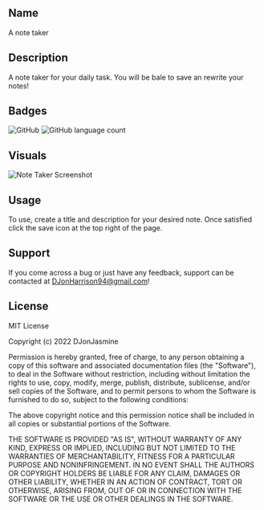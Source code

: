 ## Name

A note taker


## Description

A note taker for your daily task. You will be bale to save an rewrite your notes!

## Badges

<img alt="GitHub" src="https://img.shields.io/github/license/djonjasmine/note-taker">

<img alt="GitHub language count" src="https://img.shields.io/github/languages/count/djonjasmine/note-taker">


## Visuals

![Note Taker Screenshot](assets/images/Password-Generator-Generate-A-Unique-Password-Screenshoot.png)


## Usage

To use, create a title and description for your desired note. Once satisfied click the save icon at the top right of the page.

## Support

If you come across a bug or just have any feedback, support can be contacted at DJonHarrison94@gmail.com!


## License

MIT License

Copyright (c) 2022 DJonJasmine

Permission is hereby granted, free of charge, to any person obtaining a copy
of this software and associated documentation files (the "Software"), to deal
in the Software without restriction, including without limitation the rights
to use, copy, modify, merge, publish, distribute, sublicense, and/or sell
copies of the Software, and to permit persons to whom the Software is
furnished to do so, subject to the following conditions:

The above copyright notice and this permission notice shall be included in all
copies or substantial portions of the Software.

THE SOFTWARE IS PROVIDED "AS IS", WITHOUT WARRANTY OF ANY KIND, EXPRESS OR
IMPLIED, INCLUDING BUT NOT LIMITED TO THE WARRANTIES OF MERCHANTABILITY,
FITNESS FOR A PARTICULAR PURPOSE AND NONINFRINGEMENT. IN NO EVENT SHALL THE
AUTHORS OR COPYRIGHT HOLDERS BE LIABLE FOR ANY CLAIM, DAMAGES OR OTHER
LIABILITY, WHETHER IN AN ACTION OF CONTRACT, TORT OR OTHERWISE, ARISING FROM,
OUT OF OR IN CONNECTION WITH THE SOFTWARE OR THE USE OR OTHER DEALINGS IN THE
SOFTWARE.
